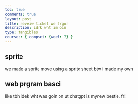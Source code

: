 ```yaml
---
toc: true
comments: true
layout: post
title: reveiw ticket we frgor
description: idrk wht im oin
type: tangibles
courses: { compsci: {week: 7} }
---
```


## sprite
we made a sprite move using a sprite sheet btw i made my own

## web prgram basci
like tbh idek wht was goin on ut chatgpt is mynew bestie. fr!